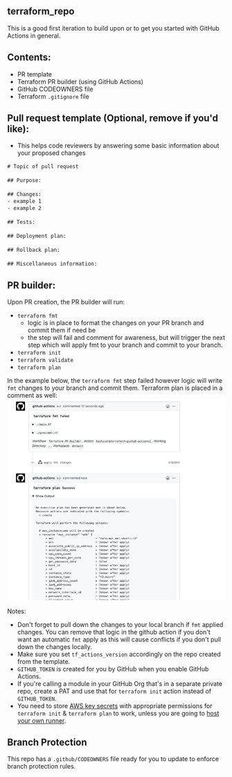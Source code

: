 ## terraform_repo

This is a good first iteration to build upon or to get you started with GitHub Actions in general.

## Contents:
- PR template 
- Terraform PR builder (using GitHub Actions)
- GitHub CODEOWNERS file
- Terraform `.gitignore` file

## Pull request template (Optional, remove if you'd like):
- This helps code reviewers by answering some basic information about your proposed changes
```
# Topic of pull request

## Purpose:

## Changes:
- example 1
- example 2

## Tests:

## Deployment plan:

## Rollback plan:

## Miscellaneous information:
```

## PR builder:
 Upon PR creation, the PR builder will run: 
  - `terraform fmt`
    - logic is in place to format the changes on your PR branch and commit them if need be
    - the step will fail and comment for awareness, but will trigger the next step which will apply fmt to your branch and commit to your branch.
  - `terraform init`
  - `terraform validate`
  - `terraform plan`

In the example below, the `terraform fmt` step failed however logic will write `fmt` changes to your branch and commit them.  Terraform plan is placed in a comment as well:
![Alt text](/example/example.png?raw=true)

Notes:
- Don't forget to pull down the changes to your local branch if `fmt` applied changes.  You can remove that logic in the github action if you don't want an automatic `fmt` apply as this will cause conflicts if you don't pull down the changes locally.
- Make sure you set `tf_actions_version` accordingly on the repo created from the template.
- `GITHUB_TOKEN` is created for you by GitHub when you enable GitHub Actions.
- If you're calling a module in your GitHub Org that's in a separate private repo, create a PAT and use that for `terraform init` action instead of `GITHUB_TOKEN`.
- You need to store [AWS key secrets](https://help.github.com/en/actions/configuring-and-managing-workflows/creating-and-storing-encrypted-secrets) with appropriate permissions for `terraform init` & `terraform plan` to work,  unless you are going to [host your own runner](https://help.github.com/en/actions/hosting-your-own-runners).

## Branch Protection
This repo has a `.github/CODEOWNERS` file ready for you to update to enforce branch protection rules.

